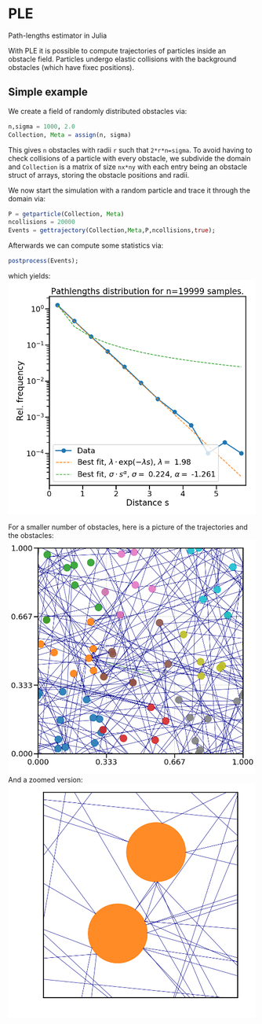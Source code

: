 # PLE
Path-lengths estimator in Julia


With PLE it is possible to compute trajectories of particles inside an obstacle field. Particles undergo elastic collisions with the background obstacles (which have fixec positions).


## Simple example

We create a field of randomly distributed obstacles via:
```julia
n,sigma = 1000, 2.0
Collection, Meta = assign(n, sigma)
```

This gives `n` obstacles with radii `r` such that `2*r*n=sigma`.
To avoid having to check collisions of a particle with every obstacle, we subdivide the domain and `Collection` is a matrix of size `nx*ny` with each entry being an obstacle struct of arrays, storing the obstacle positions and radii.


We now start the simulation with a random particle and trace it through the domain via:
```julia
P = getparticle(Collection, Meta)
ncollisions = 20000
Events = gettrajectory(Collection,Meta,P,ncollisions,true);
```

Afterwards we can compute some statistics via:
```julia
postprocess(Events);
```
which yields:
![Histogram with best fits of path-lengths.](/figures/Distribution.png?raw=true "Path-lengths distribution")


For a smaller number of obstacles, here is a picture of the trajectories and the obstacles:
![Particle traveling through obstacle field.](/figures/Lattice.png?raw=true "Lattice with trajectories")
And a zoomed version:
![Particle traveling through obstacle field, zoomed.](/figures/Lattice_zoom.png?raw=true "Zoomed lattice with trajectories")


